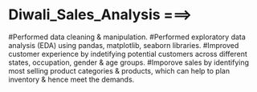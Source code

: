 # Diwali_Sales_Analysis ===> 
#Performed data cleaning & manipulation.
#Performed exploratory data analysis (EDA) using pandas, matplotlib, seaborn libraries.
#Improved customer experience by indetifying potential customers across different states, occupation, gender & age groups.
#Imporove sales by identifying most selling product categories & products, which can help to plan inventory & hence meet the demands. 
